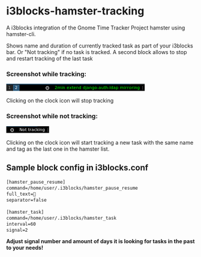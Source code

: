 # i3blocks-hamster-tracking
A i3blocks integration of the Gnome Time Tracker Project hamster using hamster-cli.

Shows name and duration of currently tracked task as part of your i3blocks bar. Or "Not tracking" if no task is tracked. A second block allows to stop and restart tracking of the last task

### Screenshot while tracking:

![sample records](/tracking.png?raw=true)

Clicking on the clock icon will stop tracking

### Screenshot while not tracking:

![sample records](/not-tracking.png?raw=true)

Clicking on the clock icon will start tracking a new task with the same name and tag as the last one in the hamster list. 

## Sample block config in i3blocks.conf

```
[hamster_pause_resume]
command=/home/user/.i3blocks/hamster_pause_resume
full_text=
separator=false

[hamster_task]
command=/home/user/.i3blocks/hamster_task
interval=60
signal=2
```

**Adjust signal number and amount of days it is looking for tasks in the past to your needs!**
